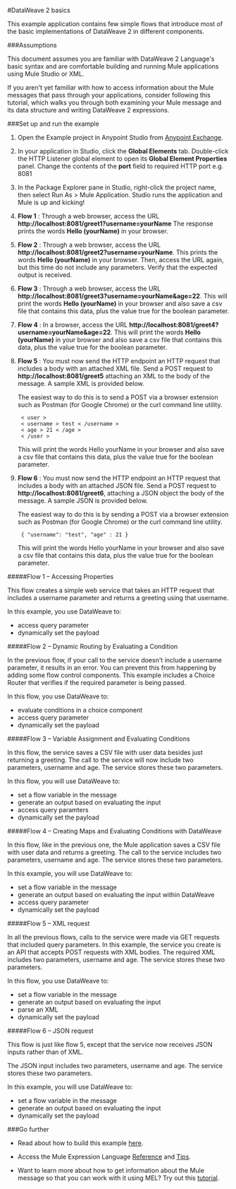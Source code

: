 #DataWeave 2 basics

This example application contains few simple flows that introduce most of the basic implementations of DataWeave 2 in different components.

###Assumptions

This document assumes you are familiar with DataWeave 2 Language's basic syntax and are comfortable building and running Mule applications using Mule Studio or XML.

If you aren't yet familiar with how to access information about the Mule messages that pass through your applications, consider following this tutorial, which walks you through both examining your Mule message and its data structure and writing DataWeave 2 expressions.

###Set up and run the example

1. Open the Example project in Anypoint Studio from [Anypoint Exchange](http://www.mulesoft.org/documentation/display/current/Anypoint+Exchange).

2. In your application in Studio, click the **Global Elements** tab. Double-click the HTTP Listener global element to open its **Global Element Properties** panel. Change the contents of the **port** field to required HTTP port e.g. 8081

3. In the Package Explorer pane in Studio, right-click the project name, then select Run As > Mule Application. Studio runs the application and Mule is up and kicking!

4. ****Flow 1**** : Through a web browser, access the URL **http://localhost:8081/greet1?username=yourName** 
The response prints the words **Hello (yourName)** in your browser.

5. ****Flow 2**** : Through a web browser, access the URL **http://localhost:8081/greet2?username=yourName**. This prints the words **Hello (yourName)** in your browser.
Then, access the URL again, but this time do not include any parameters. Verify that the expected output is received.

6. ****Flow 3**** : Through a web browser, access the URL **http://localhost:8081/greet3?username=yourName&age=22**. This will print the words **Hello (yourName)** in your browser and also save a csv file that contains this data, plus the value true for the boolean parameter.

7. ****Flow 4**** : In a browser, access the URL **http://localhost:8081/greet4?username=yourName&age=22**. This will print the words **Hello (yourName)** in your browser and also save a csv file that contains this data, plus the value true for the boolean parameter.
 

8. ****Flow 5**** : You must now send the HTTP endpoint an HTTP request that includes a body with an attached XML file. Send a POST request to **http://localhost:8081/greet5** attaching an XML to the body of the message. A sample XML is provided below.

	The easiest way to do this is to send a POST via a browser extension such as Postman (for Google Chrome) or the curl command line utility.

		< user >
		< username > test < /username >
		< age > 21 < /age >
		< /user >
 
    This will print the words Hello yourName in your browser and also save a csv file that contains this data, plus the value true for the boolean parameter.


9. ****Flow 6**** : You must now send the HTTP endpoint an HTTP request that includes a body with an attached JSON file. Send a POST request to **http://localhost:8081/greet6**, attaching a JSON object the body of the message. A sample JSON is provided below.

	The easiest way to do this is by sending a POST via a browser extension such as Postman (for Google Chrome) or the curl command line utility.

		{ "username": "test", "age" : 21 }
 
	This will print the words Hello yourName in your browser and also save a csv file that contains this data, plus the value true for the boolean parameter.
 


#####Flow 1 – Accessing Properties

This flow creates a simple web service that takes an HTTP request that includes a username parameter and returns a greeting using that username.

In this example, you use DataWeave to:

* access query parameter
* dynamically set the payload
 
#####Flow 2 – Dynamic Routing by Evaluating a Condition

In the previous flow, if your call to the service doesn't include a username parameter, it results in an error. You can prevent this from happening by adding some flow control components. This example includes a Choice Router that verifies if the required parameter is being passed.

In this flow, you use DataWeave to:

* evaluate conditions in a choice component
* access query parameter
* dynamically set the payload
 
#####Flow 3 – Variable Assignment and Evaluating Conditions

In this flow, the service saves a CSV file with user data besides just returning a greeting. The call to the service will now include two parameters, username and age. The service stores these two parameters.

In this flow, you will use DataWeave to:

* set a flow variable in the message
* generate an output based on evaluating the input
* access query paramters
* dynamically set the payload


#####Flow 4 –  Creating Maps and Evaluating Conditions with DataWeave

In this flow, like in the previous one, the Mule application saves a CSV file with user data and returns a greeting. The call to the service includes two parameters, username and age. The service stores these two parameters.

In this example, you will use DataWeave to:

* set a flow variable in the message
* generate an output based on evaluating the input within DataWeave
* access query parameter
* dynamically set the payload

#####Flow 5 – XML request

In all the previous flows, calls to the service were made via GET requests that included query parameters. In this example, the service you create is an API that accepts POST requests with XML bodies. The required XML includes two parameters, username and age. The service stores these two parameters.

In this flow, you use DataWeave to:

* set a flow variable in the message
* generate an output based on evaluating the input
* parse an XML
* dynamically set the payload

 

#####Flow 6 – JSON request

This flow is just like flow 5, except that the service now receives JSON inputs rather than of XML.

The JSON input includes two parameters, username and age. The service stores these two parameters.

In this example, you will use DataWeave to:

* set a flow variable in the message
* generate an output based on evaluating the input
* dynamically set the payload

###Go further

* Read about how to build this example [here](http://www.mulesoft.org/documentation/display/current/Mule+Expression+Language+Examples).

* Access the Mule Expression Language [Reference](http://www.mulesoft.org/documentation/display/current/Mule+Expression+Language+Reference) and [Tips](http://www.mulesoft.org/documentation/display/current/Mule+Expression+Language+Tips).

* Want to learn more about how to get information about the Mule message so that you can work with it using MEL? Try out this [tutorial](http://www.mulesoft.org/documentation/display/current/Mule+Message+Tutorial). 
